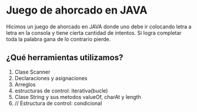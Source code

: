 # Juego de ahorcado en JAVA

Hicimos un juego de ahorcado en JAVA donde uno debe ir colocando letra a letra en la consola y tiene cierta cantidad de intentos. Si logra completar toda la palabra gana de lo contrario pierde.

## ¿Qué herramientas utilizamos?
1. Clase Scanner
2. Declaraciones y asignaciones
3. Arreglos
4. estructuras de control: iterativa(bucle)
5. Clase String y sus metodos valueOf, charAt y length
6. // Estructura de control: condicional